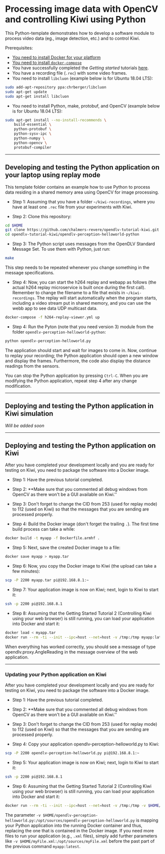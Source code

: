# Processing image data with OpenCV and controlling Kiwi using Python

This Python-template demonstrates how to develop a software module to process video data (eg., image detection, etc.) and to control Kiwi.

Prerequisites:
* [You need to install Docker for your platform](https://docs.docker.com/install/linux/docker-ce/debian/#install-docker-ce)
* [You need to install `docker-compose`](https://docs.docker.com/compose/install/#install-compose)
* You have successfully completed the _Getting started_ tutorials [here](https://github.com/chalmers-revere/opendlv-tutorial-kiwi/tree/master).
* You have a recording file (`.rec`) with some video frames.
* You need to install `libcluon` (example below is for Ubuntu 18.04 LTS):
```Bash
sudo add-apt-repository ppa:chrberger/libcluon
sudo apt-get update
sudo apt-get install libcluon
```
* You need to install Python, make, protobuf, and OpenCV (example below is for Ubuntu 18.04 LTS):
```Bash
sudo apt-get install --no-install-recommends \
    build-essential \
    python-protobuf \
    python-sysv-ipc \
    python-numpy \
    python-opencv \
    protobuf-compiler
```

---

## Developing and testing the Python application on your laptop using replay mode

This template folder contains an example how to use Python to process data residing in a shared memory area using OpenCV for image processing.

* Step 1: Assuming that you have a folder `~/kiwi-recordings`, where you have at least one `.rec` file from your experiments with Kiwi.

* Step 2: Clone this repository:
```bash
cd $HOME
git clone https://github.com/chalmers-revere/opendlv-tutorial-kiwi.git
cd opendlv-tutorial-kiwi/opendlv-perception-helloworld-python
```

* Step 3: The Python script uses messages from the OpenDLV Standard Message Set. To use them with Python, just run:
```bash
make
```
This step needs to be repeated whenever you change something in the message specifications.

* Step 4: Now, you can start the h264 replay and webapp as follows (the actual h264 replay microservice is built once during the first call). Remember to change the filename to a file that exists in `~/kiwi-recordings`. The replay will start automatically when the program starts, including a video stream put in shared memory, and you can use the webb app to see data UDP multicast data.

```bash
docker-compose -f h264-replay-viewer.yml up
```


* Step 4: Run the Pyton (note that you need version 3) module from the folder `opendlv-perception-helloworld-python`:
```bash
python opendlv-perception-helloworld.py
```

The application should start and wait for images to come in. Now, continue to replay your recording; the Python application should open a new window and display the frames. Furthermore, the code also display the distance readings from the sensors.

You can stop the Python application by pressing `Ctrl-C`. When you are modifying the Python application, repeat step 4 after any change modification.

---

## Deploying and testing the Python application in Kiwi simulation

_Will be added soon_

---

## Deploying and testing the Python application on Kiwi

After you have completed your development locally and you are ready for testing on Kiwi, you need to package the software into a Docker image.

* Step 1: Have the previous tutorial completed.

* Step 2: **Make sure that you commented all debug windows from OpenCV as there won't be a GUI available on Kiwi.''

* Step 3: Don't forget to change the CID from 253 (used for replay mode) to 112 (used on Kiwi) so that the messages that you are sending are processed properly.

* Step 4: Build the Docker image (don't forget the trailing `.`). The first time build process can take a while:
```Bash
docker build -t myapp -f Dockerfile.armhf .
```

* Step 5: Next, save the created Docker image to a file:
```Bash
docker save myapp > myapp.tar
```

* Step 6: Now, you copy the Docker image to Kiwi (the upload can take a few minutes):
```Bash
scp -P 2200 myapp.tar pi@192.168.8.1:~
```

* Step 7: Your application image is now on Kiwi; next, login to Kiwi to start it:
```Bash
ssh -p 2200 pi@192.168.8.1
```

* Step 8: Assuming that the Getting Started Tutorial 2 (Controlling Kiwi using your web browser) is still running, you can load your application into Docker and start it:
```Bash
docker load < myapp.tar
docker run --rm -ti --init --ipc=host --net=host -v /tmp:/tmp myapp:latest 
```

When everything has worked correctly, you should see a message of type opendlv.proxy.AngleReading in the message overview of the web application.

---

### Updating your Python application on Kiwi

After you have completed your development locally and you are ready for testing on Kiwi, you need to package the software into a Docker image.

* Step 1: Have the previous tutorial completed.

* Step 2: **Make sure that you commented all debug windows from OpenCV as there won't be a GUI available on Kiwi.''

* Step 3: Don't forget to change the CID from 253 (used for replay mode) to 112 (used on Kiwi) so that the messages that you are sending are processed properly.

* Step 4: Copy your application opendlv-perception-helloworld.py to Kiwi:
```Bash
scp -P 2200 opendlv-perception-helloworld.py pi@192.168.8.1:~
```

* Step 5: Your application image is now on Kiwi; next, login to Kiwi to start it:
```Bash
ssh -p 2200 pi@192.168.8.1
```

* Step 6: Assuming that the Getting Started Tutorial 2 (Controlling Kiwi using your web browser) is still running, you can load your application into Docker and start it:
```Bash
docker run --rm -ti --init --ipc=host --net=host -v /tmp:/tmp -v $HOME/opendlv-perception-helloworld.py:/opt/sources/opendlv-perception-helloworld.py myapp:latest
```
The parameter `-v $HOME/opendlv-perception-helloworld.py:/opt/sources/opendlv-perception-helloworld.py` is mapping your Python application into the running Docker container and thus, replacing the one that is contained in the Docker image. If you need more files to run your application (e.g., `.xml` files), simply add further parameters like `-v $HOME/myFile.xml:/opt/sources/myFile.xml` before the past part of the previous command `myapp:latest`. 

